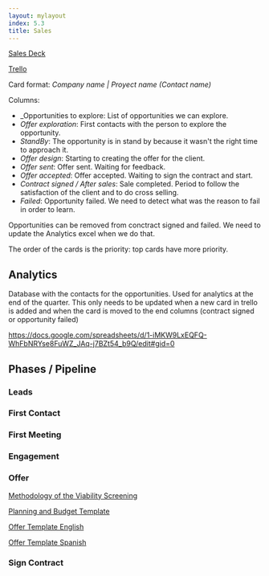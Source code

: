 ```yaml
---
layout: mylayout
index: 5.3
title: Sales
---
```

[Sales Deck](https://docs.google.com/presentation/d/1ZnBgEjp_g68WjvYiab1pMQn49q2voq7NyZNG6S-Iqlw)


[Trello](https://trello.com/b/fzSWX5VJ/sales-pipeline)

Card format: _Company name | Proyect name (Contact name)_

Columns:
* _Opportunities to explore: List of opportunities we can explore.
* _Offer exploration_: First contacts with the person to explore the opportunity.
* _StandBy_: The opportunity is in stand by because it wasn't the right time to approach it.
* _Offer design_: Starting to creating the offer for the client.
* _Offer sent_: Offer sent. Waiting for feedback.
* _Offer accepted_: Offer accepted. Waiting to sign the contract and start.
* _Contract signed / After sales_: Sale completed. Period to follow the satisfaction of the client and to do cross selling.
* _Failed_: Opportunity failed. We need to detect what was the reason to fail in order to learn.

Opportunities can be removed from conctract signed and failed. We need to update the Analytics excel when we do that.

The order of the cards is the priority: top cards have more priority.

## Analytics

Database with the contacts for the opportunities. Used for analytics at the end of the quarter. This only needs to be updated when a new card in trello is added and when the card is moved to the end columns (contract signed or opportunity failed)

https://docs.google.com/spreadsheets/d/1-iMKW9LxEQFQ-WhFbNRYse8FuWZ_JAq-j7BZt54_b9Q/edit#gid=0


## Phases / Pipeline

### Leads

### First Contact

### First Meeting

### Engagement

### Offer

[Methodology of the Viability Screening](https://docs.google.com/document/d/1Br1BKyKSd2PnLYelgQHN8rZPg7hG_IYSwOZeDvA4Bkk)

[Planning and Budget Template](https://docs.google.com/document/d/1Y94zsuV91UoGdFtyM9ZzpRBvw1nyNpP_tqHcMWsRHhA)

[Offer Template English](https://docs.google.com/document/d/1NXqLXL_lWxwxerNQPwjKN6V8z1zf-OPkhgZetL3iB1s)

[Offer Template Spanish](https://docs.google.com/document/d/1T3HGgpeMX7bIlXHAWn7kjg-jLR-4no160NVcwVtDBeo)

### Sign Contract


